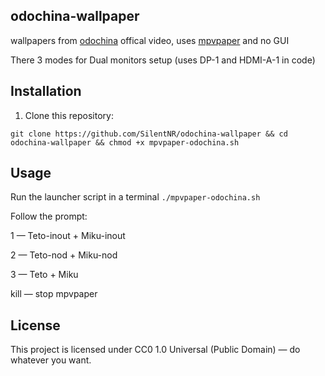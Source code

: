## odochina-wallpaper

wallpapers from [odochina](https://youtu.be/3-kI9rDwQ8E) offical video, uses [mpvpaper](https://github.com/GhostNaN/mpvpaper) and no GUI

There 3 modes for Dual monitors setup (uses DP-1 and HDMI-A-1 in code) 

## Installation

1. Clone this repository:

```git clone https://github.com/SilentNR/odochina-wallpaper && cd odochina-wallpaper && chmod +x mpvpaper-odochina.sh```

## Usage

Run the launcher script in a terminal ```./mpvpaper-odochina.sh``` 

Follow the prompt:

1 — Teto-inout + Miku-inout

2 — Teto-nod + Miku-nod

3 — Teto + Miku

kill — stop mpvpaper
 
## License

This project is licensed under CC0 1.0 Universal (Public Domain) — do whatever you want.
